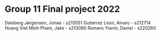# Group 11 Final project 2022

Dalsberg Jørgensen, Jonas - s213551
Gutierrez Leon, Alvaro - s212714
Hoang Viet Minh Pham, Jake - s213060
Romero Yianni, Daniel - s220260
